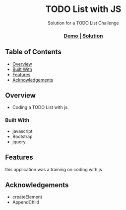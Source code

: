
<h1 align="center">TODO List with JS</h1>

<div align="center">
   Solution for a TODO List Challenge
</div>

<div align="center">
  <h3>
    <a href="">
      Demo
    </a>
    <span> | </span>
    <a href="">
      Solution
    </a>
  </h3>
</div>

<!-- TABLE OF CONTENTS -->

## Table of Contents

- [Overview](#overview)
- [Built With](#built-with)
- [Features](#features)
- [Acknowledgements](#acknowledgements)

<!-- OVERVIEW -->

## Overview

- Coding a TODO List with js.

### Built With

<!-- This section should list any major frameworks that you built your project using. Here are a few examples.-->

- javascript
- Bootstrap
- jquery


## Features

<!-- List the features of your application or follow the template. Don't share the figma file here :) -->

this application was a training on coding with js 

## Acknowledgements

<!-- This section should list any articles or add-ons/plugins that helps you to complete the project. This is optional but it will help you in the future. For exmpale -->

- createElement
- AppendChild


